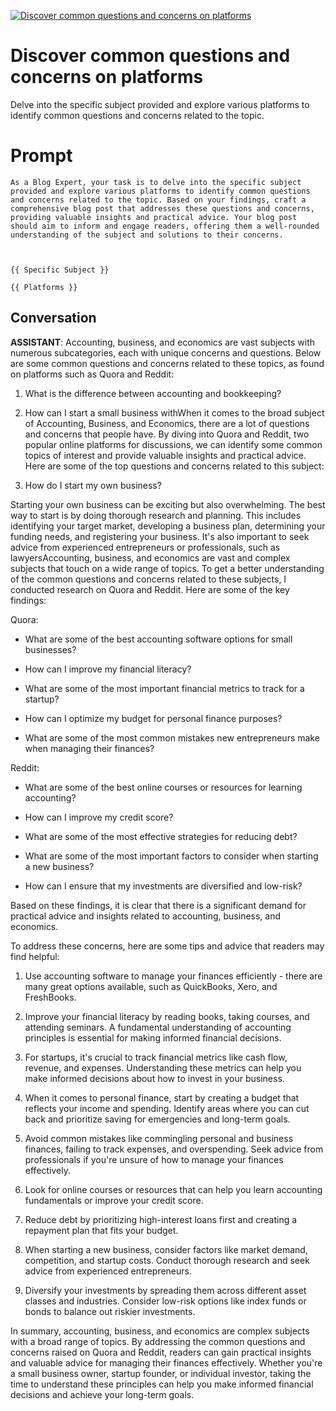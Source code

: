 
[![Discover common questions and concerns on platforms](https://flow-prompt-covers.s3.us-west-1.amazonaws.com/icon/minimalist/mini_1.png)]()
# Discover common questions and concerns on platforms 
Delve into the specific subject provided and explore various platforms to identify common questions and concerns related to the topic.

# Prompt

```
As a Blog Expert, your task is to delve into the specific subject provided and explore various platforms to identify common questions and concerns related to the topic. Based on your findings, craft a comprehensive blog post that addresses these questions and concerns, providing valuable insights and practical advice. Your blog post should aim to inform and engage readers, offering them a well-rounded understanding of the subject and solutions to their concerns.



{{ Specific Subject }}

{{ Platforms }}

```

## Conversation

**ASSISTANT**: Accounting, business, and economics are vast subjects with numerous subcategories, each with unique concerns and questions. Below are some common questions and concerns related to these topics, as found on platforms such as Quora and Reddit:



1. What is the difference between accounting and bookkeeping?

2. How can I start a small business withWhen it comes to the broad subject of Accounting, Business, and Economics, there are a lot of questions and concerns that people have. By diving into Quora and Reddit, two popular online platforms for discussions, we can identify some common topics of interest and provide valuable insights and practical advice. Here are some of the top questions and concerns related to this subject:



1. How do I start my own business?

Starting your own business can be exciting but also overwhelming. The best way to start is by doing thorough research and planning. This includes identifying your target market, developing a business plan, determining your funding needs, and registering your business. It's also important to seek advice from experienced entrepreneurs or professionals, such as lawyersAccounting, business, and economics are vast and complex subjects that touch on a wide range of topics. To get a better understanding of the common questions and concerns related to these subjects, I conducted research on Quora and Reddit. Here are some of the key findings:



Quora:

- What are some of the best accounting software options for small businesses?

- How can I improve my financial literacy?

- What are some of the most important financial metrics to track for a startup?

- How can I optimize my budget for personal finance purposes?

- What are some of the most common mistakes new entrepreneurs make when managing their finances?



Reddit:

- What are some of the best online courses or resources for learning accounting?

- How can I improve my credit score?

- What are some of the most effective strategies for reducing debt?

- What are some of the most important factors to consider when starting a new business?

- How can I ensure that my investments are diversified and low-risk?



Based on these findings, it is clear that there is a significant demand for practical advice and insights related to accounting, business, and economics.



To address these concerns, here are some tips and advice that readers may find helpful:



1. Use accounting software to manage your finances efficiently - there are many great options available, such as QuickBooks, Xero, and FreshBooks.



2. Improve your financial literacy by reading books, taking courses, and attending seminars. A fundamental understanding of accounting principles is essential for making informed financial decisions.



3. For startups, it's crucial to track financial metrics like cash flow, revenue, and expenses. Understanding these metrics can help you make informed decisions about how to invest in your business.



4. When it comes to personal finance, start by creating a budget that reflects your income and spending. Identify areas where you can cut back and prioritize saving for emergencies and long-term goals.



5. Avoid common mistakes like commingling personal and business finances, failing to track expenses, and overspending. Seek advice from professionals if you're unsure of how to manage your finances effectively.



6. Look for online courses or resources that can help you learn accounting fundamentals or improve your credit score.



7. Reduce debt by prioritizing high-interest loans first and creating a repayment plan that fits your budget.



8. When starting a new business, consider factors like market demand, competition, and startup costs. Conduct thorough research and seek advice from experienced entrepreneurs.



9. Diversify your investments by spreading them across different asset classes and industries. Consider low-risk options like index funds or bonds to balance out riskier investments.



In summary, accounting, business, and economics are complex subjects with a broad range of topics. By addressing the common questions and concerns raised on Quora and Reddit, readers can gain practical insights and valuable advice for managing their finances effectively. Whether you're a small business owner, startup founder, or individual investor, taking the time to understand these principles can help you make informed financial decisions and achieve your long-term goals.


